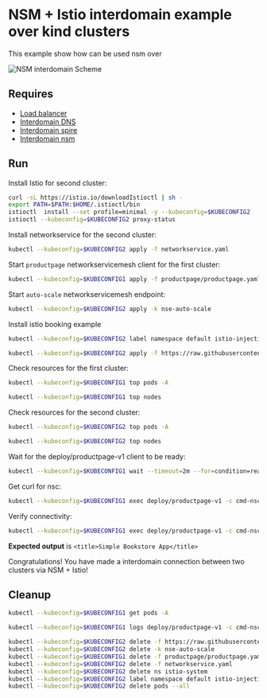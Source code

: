 # NSM + Istio interdomain example over kind clusters

This example show how can be used nsm over 

![NSM  interdomain Scheme](./NSM+Istio_Datapath.svg "NSM Basic floating interdomain Scheme")


## Requires

- [Load balancer](../basic_interdomain/loadbalancer)
- [Interdomain DNS](../basic_interdomain/dns)
- [Interdomain spire](../basic_interdomain/spire)
- [Interdomain nsm](../basic_interdomain/nsm)


## Run

Install Istio for second cluster:
```bash
curl -sL https://istio.io/downloadIstioctl | sh -
export PATH=$PATH:$HOME/.istioctl/bin
istioctl  install --set profile=minimal -y --kubeconfig=$KUBECONFIG2
istioctl --kubeconfig=$KUBECONFIG2 proxy-status
```


Install networkservice for the second cluster:
```bash
kubectl --kubeconfig=$KUBECONFIG2 apply -f networkservice.yaml
```

Start `productpage` networkservicemesh client for the first cluster:

```bash
kubectl --kubeconfig=$KUBECONFIG1 apply -f productpage/productpage.yaml
```

Start `auto-scale` networkservicemesh endpoint:
```bash
kubectl --kubeconfig=$KUBECONFIG2 apply -k nse-auto-scale 
```

Install istio booking example
```bash
kubectl --kubeconfig=$KUBECONFIG2 label namespace default istio-injection=enabled

kubectl --kubeconfig=$KUBECONFIG2 apply -f https://raw.githubusercontent.com/istio/istio/release-1.13/samples/bookinfo/platform/kube/bookinfo.yaml
```

Check resources for the first cluster:
```bash
kubectl --kubeconfig=$KUBECONFIG1 top pods -A
```
```bash
kubectl --kubeconfig=$KUBECONFIG1 top nodes
```

Check resources for the second cluster:
```bash
kubectl --kubeconfig=$KUBECONFIG2 top pods -A
```
```bash
kubectl --kubeconfig=$KUBECONFIG2 top nodes
```

Wait for the deploy/productpage-v1 client to be ready:
```bash
kubectl --kubeconfig=$KUBECONFIG1 wait --timeout=2m --for=condition=ready pod -l app=productpage
```

Get curl for nsc:
```bash
kubectl --kubeconfig=$KUBECONFIG1 exec deploy/productpage-v1 -c cmd-nsc -- apk add curl
```

Verify connectivity:
```bash
kubectl --kubeconfig=$KUBECONFIG1 exec deploy/productpage-v1 -c cmd-nsc -- curl -s productpage.default:9080/productpage | grep -o "<title>Simple Bookstore App</title>"
```
**Expected output** is `<title>Simple Bookstore App</title>`

Congratulations! 
You have made a interdomain connection between two clusters via NSM + Istio!

## Cleanup

```bash
kubectl --kubeconfig=$KUBECONFIG1 get pods -A
```

```bash
kubectl --kubeconfig=$KUBECONFIG1 logs deploy/productpage-v1 -c cmd-nsc-init
```

```bash
kubectl --kubeconfig=$KUBECONFIG2 delete -f https://raw.githubusercontent.com/istio/istio/release-1.13/samples/bookinfo/platform/kube/bookinfo.yaml
kubectl --kubeconfig=$KUBECONFIG2 delete -k nse-auto-scale 
kubectl --kubeconfig=$KUBECONFIG1 delete -f productpage/productpage.yaml
kubectl --kubeconfig=$KUBECONFIG2 delete -f networkservice.yaml
kubectl --kubeconfig=$KUBECONFIG2 delete ns istio-system
kubectl --kubeconfig=$KUBECONFIG2 label namespace default istio-injection-
kubectl --kubeconfig=$KUBECONFIG2 delete pods --all
```
